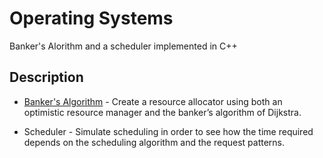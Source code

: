 # Operating Systems
Banker's Alorithm and a scheduler implemented in C++

## Description

* [Banker's Algorithm](https://en.wikipedia.org/wiki/Banker%27s_algorithm) - 
Create a resource allocator using both an optimistic resource manager and the banker’s algorithm of Dijkstra.

* Scheduler - Simulate scheduling in order to see how the time required depends on the scheduling algorithm and the request patterns.
